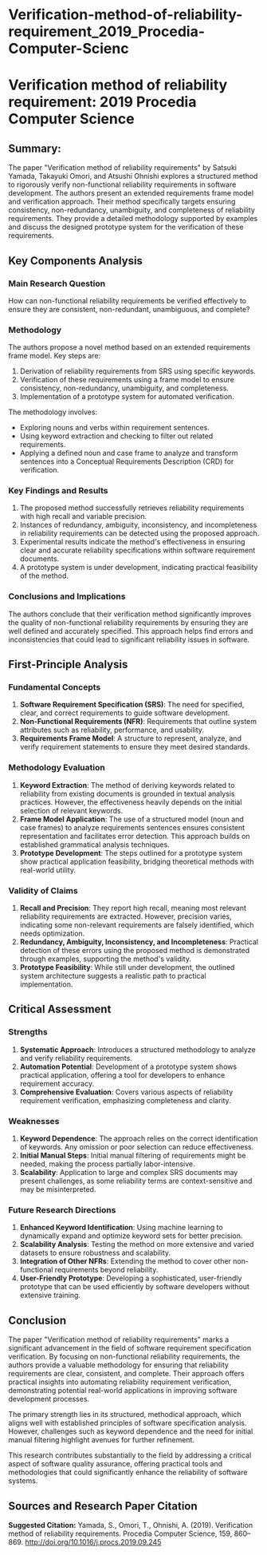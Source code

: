 # Verification-method-of-reliability-requirement_2019_Procedia-Computer-Scienc

# Verification method of reliability requirement: 2019 Procedia Computer Science

## Summary:

The paper "Verification method of reliability requirements" by Satsuki Yamada, Takayuki Omori, and Atsushi Ohnishi explores a structured method to rigorously verify non-functional reliability requirements in software development. The authors present an extended requirements frame model and verification approach. Their method specifically targets ensuring consistency, non-redundancy, unambiguity, and completeness of reliability requirements. They provide a detailed methodology supported by examples and discuss the designed prototype system for the verification of these requirements.

## Key Components Analysis

### Main Research Question

How can non-functional reliability requirements be verified effectively to ensure they are consistent, non-redundant, unambiguous, and complete?

### Methodology

The authors propose a novel method based on an extended requirements frame model. Key steps are:

1. Derivation of reliability requirements from SRS using specific keywords.
2. Verification of these requirements using a frame model to ensure consistency, non-redundancy, unambiguity, and completeness.
3. Implementation of a prototype system for automated verification.

The methodology involves:
- Exploring nouns and verbs within requirement sentences.
- Using keyword extraction and checking to filter out related requirements.
- Applying a defined noun and case frame to analyze and transform sentences into a Conceptual Requirements Description (CRD) for verification.

### Key Findings and Results

1. The proposed method successfully retrieves reliability requirements with high recall and variable precision.
2. Instances of redundancy, ambiguity, inconsistency, and incompleteness in reliability requirements can be detected using the proposed approach.
3. Experimental results indicate the method's effectiveness in ensuring clear and accurate reliability specifications within software requirement documents.
4. A prototype system is under development, indicating practical feasibility of the method.

### Conclusions and Implications

The authors conclude that their verification method significantly improves the quality of non-functional reliability requirements by ensuring they are well defined and accurately specified. This approach helps find errors and inconsistencies that could lead to significant reliability issues in software.

## First-Principle Analysis

### Fundamental Concepts

1. **Software Requirement Specification (SRS)**: The need for specified, clear, and correct requirements to guide software development.
2. **Non-Functional Requirements (NFR)**: Requirements that outline system attributes such as reliability, performance, and usability.
3. **Requirements Frame Model**: A structure to represent, analyze, and verify requirement statements to ensure they meet desired standards.

### Methodology Evaluation

1. **Keyword Extraction**: The method of deriving keywords related to reliability from existing documents is grounded in textual analysis practices. However, the effectiveness heavily depends on the initial selection of relevant keywords.
2. **Frame Model Application**: The use of a structured model (noun and case frames) to analyze requirements sentences ensures consistent representation and facilitates error detection. This approach builds on established grammatical analysis techniques.
3. **Prototype Development**: The steps outlined for a prototype system show practical application feasibility, bridging theoretical methods with real-world utility.

### Validity of Claims

1. **Recall and Precision**: They report high recall, meaning most relevant reliability requirements are extracted. However, precision varies, indicating some non-relevant requirements are falsely identified, which needs optimization.
2. **Redundancy, Ambiguity, Inconsistency, and Incompleteness**: Practical detection of these errors using the proposed method is demonstrated through examples, supporting the method's validity.
3. **Prototype Feasibility**: While still under development, the outlined system architecture suggests a realistic path to practical implementation.

## Critical Assessment

### Strengths

1. **Systematic Approach**: Introduces a structured methodology to analyze and verify reliability requirements.
2. **Automation Potential**: Development of a prototype system shows practical application, offering a tool for developers to enhance requirement accuracy.
3. **Comprehensive Evaluation**: Covers various aspects of reliability requirement verification, emphasizing completeness and clarity.

### Weaknesses

1. **Keyword Dependence**: The approach relies on the correct identification of keywords. Any omission or poor selection can reduce effectiveness.
2. **Initial Manual Steps**: Initial manual filtering of requirements might be needed, making the process partially labor-intensive.
3. **Scalability**: Application to large and complex SRS documents may present challenges, as some reliability terms are context-sensitive and may be misinterpreted.

### Future Research Directions

1. **Enhanced Keyword Identification**: Using machine learning to dynamically expand and optimize keyword sets for better precision.
2. **Scalability Analysis**: Testing the method on more extensive and varied datasets to ensure robustness and scalability.
3. **Integration of Other NFRs**: Extending the method to cover other non-functional requirements beyond reliability.
4. **User-Friendly Prototype**: Developing a sophisticated, user-friendly prototype that can be used efficiently by software developers without extensive training.

## Conclusion

The paper "Verification method of reliability requirements" marks a significant advancement in the field of software requirement specification verification. By focusing on non-functional reliability requirements, the authors provide a valuable methodology for ensuring that reliability requirements are clear, consistent, and complete. Their approach offers practical insights into automating reliability requirement verification, demonstrating potential real-world applications in improving software development processes.

The primary strength lies in its structured, methodical approach, which aligns well with established principles of software specification analysis. However, challenges such as keyword dependence and the need for initial manual filtering highlight avenues for further refinement.

This research contributes substantially to the field by addressing a critical aspect of software quality assurance, offering practical tools and methodologies that could significantly enhance the reliability of software systems.

## Sources and Research Paper Citation

**Suggested Citation:**
Yamada, S., Omori, T., Ohnishi, A. (2019). Verification method of reliability requirements. Procedia Computer Science, 159, 860–869. http://doi.org/10.1016/j.procs.2019.09.245